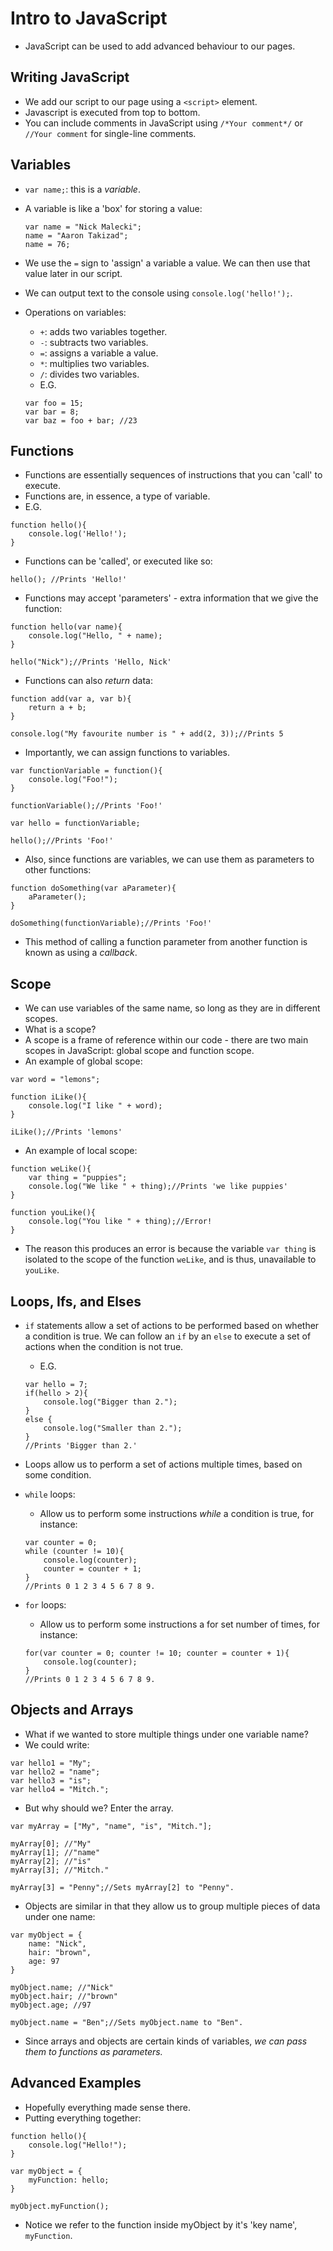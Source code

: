 # Intro to JavaScript

- JavaScript can be used to add advanced behaviour to our pages.

## Writing JavaScript

- We add our script to our page using a `<script>` element.
- Javascript is executed from top to bottom.
- You can include comments in JavaScript using `/*Your comment*/`
or `//Your comment` for single-line comments.

## Variables

- `var name;`: this is a _variable_.
- A variable is like a 'box' for storing a value:

	```
	var name = "Nick Malecki";
	name = "Aaron Takizad";
	name = 76;
	```
- We use the `=` sign to 'assign' a variable a value. We can then use
that value later in our script.
- We can output text to the console using `console.log('hello!');`.
- Operations on variables:
  - `+`: adds two variables together.
  - `-`: subtracts two variables.
  - `=`: assigns a variable a value.
  - `*`: multiplies two variables.
  - `/`: divides two variables.
  - E.G. 
  
  ```
  var foo = 15;
  var bar = 8;
  var baz = foo + bar; //23
  ```

## Functions

- Functions are essentially sequences of instructions that you can 'call'
to execute.
- Functions are, in essence, a type of variable.
- E.G.

```
function hello(){
	console.log('Hello!');
}
```

- Functions can be 'called', or executed like so:

```
hello(); //Prints 'Hello!'
```

- Functions may accept 'parameters' - extra information that we give the
function:

```
function hello(var name){
	console.log("Hello, " + name);
}

hello("Nick");//Prints 'Hello, Nick'
```

- Functions can also _return_ data:

```
function add(var a, var b){
	return a + b;
}

console.log("My favourite number is " + add(2, 3));//Prints 5
```

- Importantly, we can assign functions to variables.

```
var functionVariable = function(){
	console.log("Foo!");
}

functionVariable();//Prints 'Foo!'

var hello = functionVariable;

hello();//Prints 'Foo!'
```

- Also, since functions are variables, we can use them as parameters to other functions:

```
function doSomething(var aParameter){
	aParameter();
}

doSomething(functionVariable);//Prints 'Foo!'
```

- This method of calling a function parameter from another function is known as using a *callback*.

## Scope

- We can use variables of the same name, so long as they are in different scopes.
- What is a scope?
- A scope is a frame of reference within our code - there are two main scopes in JavaScript: global
scope and function scope.
- An example of global scope:

```
var word = "lemons";

function iLike(){
	console.log("I like " + word);
}

iLike();//Prints 'lemons'
```

- An example of local scope:

```
function weLike(){
	var thing = "puppies";
	console.log("We like " + thing);//Prints 'we like puppies'
}

function youLike(){
	console.log("You like " + thing);//Error!
}
```

- The reason this produces an error is because the variable `var thing` is isolated to the
scope of the function `weLike`, and is thus, unavailable to `youLike`.

## Loops, Ifs, and Elses

- `if` statements allow a set of actions to be performed based on whether a condition is true.
We can follow an `if` by an `else` to execute a set of actions when the condition is not true.
	- E.G.
	
	```
	var hello = 7;
	if(hello > 2){
		console.log("Bigger than 2.");
	}
	else {
		console.log("Smaller than 2.");
	}
	//Prints 'Bigger than 2.'
	```
- Loops allow us to perform a set of actions multiple times, based on some condition.
- `while` loops:
  - Allow us to perform some instructions _while_ a condition is true, for instance:
  
  ```
  var counter = 0;
  while (counter != 10){
	  console.log(counter);
	  counter = counter + 1;
  }
  //Prints 0 1 2 3 4 5 6 7 8 9.
  ```
- `for` loops:
  - Allow us to perform some instructions a for set number of times, for instance:
  
  ```
  for(var counter = 0; counter != 10; counter = counter + 1){
	  console.log(counter);
  }
  //Prints 0 1 2 3 4 5 6 7 8 9.
  ```

## Objects and Arrays

- What if we wanted to store multiple things under one variable name?
- We could write:

```
var hello1 = "My";
var hello2 = "name";
var hello3 = "is";
var hello4 = "Mitch.";
```

- But why should we? Enter the array.

```
var myArray = ["My", "name", "is", "Mitch."];

myArray[0]; //"My"
myArray[1]; //"name"
myArray[2]; //"is"
myArray[3]; //"Mitch."

myArray[3] = "Penny";//Sets myArray[2] to "Penny".
```

- Objects are similar in that they allow us to group multiple pieces of data under one
name:

```
var myObject = {
	name: "Nick",
	hair: "brown",
	age: 97
}

myObject.name; //"Nick"
myObject.hair; //"brown"
myObject.age; //97

myObject.name = "Ben";//Sets myObject.name to "Ben".
```

- Since arrays and objects are certain kinds of variables, _we can pass them to functions
as parameters._

## Advanced Examples

- Hopefully everything made sense there.
- Putting everything together:

```
function hello(){
	console.log("Hello!");
}

var myObject = {
	myFunction: hello;
}

myObject.myFunction();
```

- Notice we refer to the function inside myObject by it's 'key name', `myFunction`.
